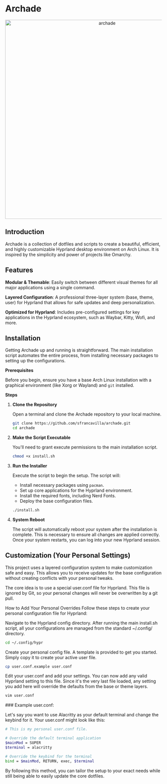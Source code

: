 # Archade
<p align="center">
<img width="auto" height="640" alt="archade" src="https://github.com/user-attachments/assets/78f38ec9-07db-4d7a-aeaa-54350a5df3ea" />
</p>

## Introduction
Archade is a collection of dotfiles and scripts to create a beautiful, efficient, and highly customizable Hyprland desktop environment on Arch Linux. It is inspired by the simplicity and power of projects like Omarchy.

## Features

**Modular & Themable**: Easily switch between different visual themes for all major applications using a single command.

**Layered Configuration**: A professional three-layer system (base, theme, user) for Hyprland that allows for safe updates and deep personalization.

**Optimized for Hyprland**: Includes pre-configured settings for key applications in the Hyprland ecosystem, such as Waybar, Kitty, Wofi, and more.

## Installation

Getting Archade up and running is straightforward. The main installation script automates the entire process, from installing necessary packages to setting up the configurations.

**Prerequisites**

Before you begin, ensure you have a base Arch Linux installation with a graphical environment (like Xorg or Wayland) and `git` installed.

**Steps**

1.  **Clone the Repository**

    Open a terminal and clone the Archade repository to your local machine.

    ```bash
    git clone https://github.com/sfrancavilla/archade.git
    cd archade
    ```
    
2.  **Make the Script Executable**

    You'll need to grant execute permissions to the main installation script.

    ```bash
    chmod +x install.sh
    ```

3.  **Run the Installer**

    Execute the script to begin the setup. The script will:
    - Install necessary packages using `pacman`.
    - Set up core applications for the Hyprland environment.
    - Install the required fonts, including Nerd Fonts.
    - Deploy the base configuration files.

    ```bash
    ./install.sh
    ```

4.  **System Reboot**

    The script will automatically reboot your system after the installation is complete. This is necessary to ensure all changes are applied correctly. Once your system restarts, you can log into your new Hyprland session.

## Customization (Your Personal Settings)
This project uses a layered configuration system to make customization safe and easy. This allows you to receive updates for the base configuration without creating conflicts with your personal tweaks.

The core idea is to use a special user.conf file for Hyprland. This file is ignored by Git, so your personal changes will never be overwritten by a git pull.

How to Add Your Personal Overrides
Follow these steps to create your personal configuration file for Hyprland:

Navigate to the Hyprland config directory. After running the main install.sh script, all your configurations are managed from the standard ~/.config/ directory.

```bash
cd ~/.config/hypr
```

Create your personal config file. A template is provided to get you started. Simply copy it to create your active user file.

```bash
cp user.conf.example user.conf
```

Edit your user.conf and add your settings. You can now add any valid Hyprland setting to this file. Since it's the very last file loaded, any setting you add here will override the defaults from the base or theme layers.

```bash
vim user.conf
```

### Example user.conf:

Let's say you want to use Alacritty as your default terminal and change the keybind for it. Your user.conf might look like this:

```bash
# This is my personal user.conf file.

# Override the default terminal application
$mainMod = SUPER
$terminal = alacritty

# Override the keybind for the terminal
bind = $mainMod, RETURN, exec, $terminal
```

By following this method, you can tailor the setup to your exact needs while still being able to easily update the core dotfiles.